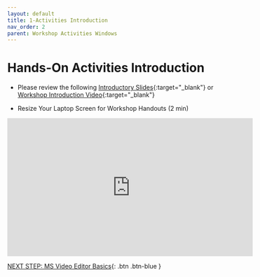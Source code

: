 ```yaml
---
layout: default
title: 1-Activities Introduction
nav_order: 2
parent: Workshop Activities Windows
---
```

# Hands-On Activities Introduction

- Please review the following [Introductory Slides](http://bit.ly/dsc-imovie-openshot){:target="_blank"} or [Workshop Introduction Video](https://bit.ly/3tYWPv1){:target="_blank"}

- Resize Your Laptop Screen for Workshop Handouts (2 min)
<iframe width="560" height="315" src="https://www.youtube.com/embed/Igk5hZUfzN0" title="YouTube video player" frameborder="0" allow="accelerometer; autoplay; clipboard-write; encrypted-media; gyroscope; picture-in-picture" allowfullscreen></iframe>

[NEXT STEP: MS Video Editor Basics](ve-basics.html){: .btn .btn-blue }
